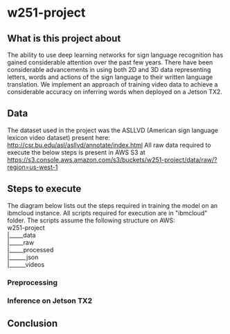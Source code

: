 # w251-project

## What is this project about
The ability to use deep learning networks for sign language recognition has gained considerable attention over the past few years. There have been considerable advancements in using both 2D and 3D data representing letters, words and actions of the sign language to their written language translation. 
We implement an approach of training video data to achieve a considerable accuracy on inferring words when deployed on a Jetson TX2. 

## Data
The dataset used in the project was the ASLLVD (American sign language lexicon video dataset) present here: 
http://csr.bu.edu/asl/asllvd/annotate/index.html
All raw data required to execute the below steps is present in AWS S3 at
https://s3.console.aws.amazon.com/s3/buckets/w251-project/data/raw/?region=us-west-1

## Steps to execute
The diagram below lists out the steps required in training the model on an ibmcloud instance. All scripts required for execution are in "ibmcloud" folder.
The scripts assume the following structure on AWS:  
w251-project  
|_____data  
        |_____raw  
        |_____processed    
                          |______json  
                          |______videos  



### Preprocessing

### Inference on Jetson TX2

## Conclusion
